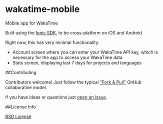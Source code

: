 # wakatime-mobile
Mobile app for WakaTime

Built using the [Ionic SDK](http://ionicframework.com/), to be cross-platform on iOS and Android

Right now, this has very minimal functionality:

* Account screen where you can enter your WakaTime API key, which is necessary for the app to access your WakaTime data
* Stats screen, displaying last 7 days for projects and languages

##Contributing

Contributors welcome!  Just follow the typical ["Fork & Pull"](https://help.github.com/articles/using-pull-requests/) GitHub collaborative model.

If you have ideas or questions just [open an issue](https://github.com/DavidFrahm/wakatime-mobile/issues/new).

##License Info
 
[BSD License](LICENSE)
